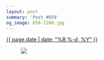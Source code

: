 ```yaml
---
layout: post
summary: 'Post #659'
og_image: 659-1280.jpg
---
```


<div class="post">
 <time>
  <a href="/659">
   {{ page.date | date: "%B %-d, %Y" }}
  </a>
 </time>
 <a href="/659">
  <figure data-taken="7/11/2017">
   <img sizes="(min-width: 700px) 50vw, calc(100vw - 2rem)" src="{{ site.assets_url }}/659-640.jpg" srcset="{{ site.assets_url }}/659-320.jpg 320w, {{ site.assets_url }}/659-640.jpg 640w, {{ site.assets_url }}/659-960.jpg 960w, {{ site.assets_url }}/659-1280.jpg 1280w"/>
  </figure>
 </a>
</div>
